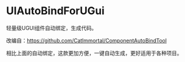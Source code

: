 # UIAutoBindForUGui
轻量级UGUI组件自动绑定，生成代码。


改编自：https://github.com/CatImmortal/ComponentAutoBindTool


相比上面的自动绑定，这款更加方便，一键自动生成，更好适用于各种项目。
